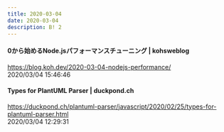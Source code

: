 ```yaml
---
title: 2020-03-04
date: 2020-03-04
description: B! 2
---
```


#### 0から始めるNode.jsパフォーマンスチューニング | kohsweblog
https://blog.koh.dev/2020-03-04-nodejs-performance/<br>
2020/03/04 15:46:46<br>


#### Types for PlantUML Parser | duckpond.ch
https://duckpond.ch/plantuml-parser/javascript/2020/02/25/types-for-plantuml-parser.html<br>
2020/03/04 12:29:31<br>


